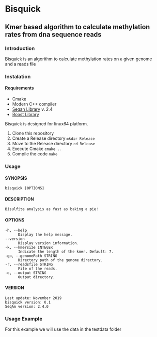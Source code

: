 # Bisquick
## Kmer based algorithm to calculate methylation rates from dna sequence reads


### Introduction
Bisquick is an algorithm to calculate methylation rates on a given genome and a reads file

### Instalation
#### Requirements
* Cmake
* Modern C++ compiler
* [Seqan Library](https://seqan.readthedocs.io/en/seqan-v2.4.0/ "Seqan") v. 2.4 
* [Boost Library](https://www.boost.org/)

Bisquick is designed for linux64 platform. 


1. Clone this repository
2. Create a Release directory `mkdir Release`
3. Move to the Release directory `cd Release`
4. Execute Cmake `cmake ..`
5. Compile the code `make`

### Usage

#### SYNOPSIS
    bisquick [OPTIONS]

#### DESCRIPTION
    Bisulfite analysis as fast as baking a pie!

#### OPTIONS
    -h, --help
          Display the help message.
    --version
          Display version information.
    -k, --kmersize INTEGER
          Indicate the length of the kmer. Default: 7.
    -gp, --genomePath STRING
          Directory path of the genome directory.
    -r, --readsfile STRING
          File of the reads.
    -o, --output STRING
          Output directory.

#### VERSION
    Last update: November 2019
    bisquick version: 0.1
    SeqAn version: 2.4.0
    
### Usage Example
For this example we will use the data in the testdata folder
